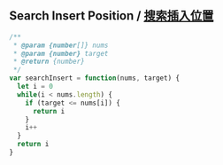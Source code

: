 ## Search Insert Position / [搜索插入位置](https://leetcode-cn.com/problems/search-insert-position/)


```js
/**
 * @param {number[]} nums
 * @param {number} target
 * @return {number}
 */
var searchInsert = function(nums, target) {
  let i = 0
  while(i < nums.length) {
    if (target <= nums[i]) {
      return i
    }
    i++
  }
  return i
}
```